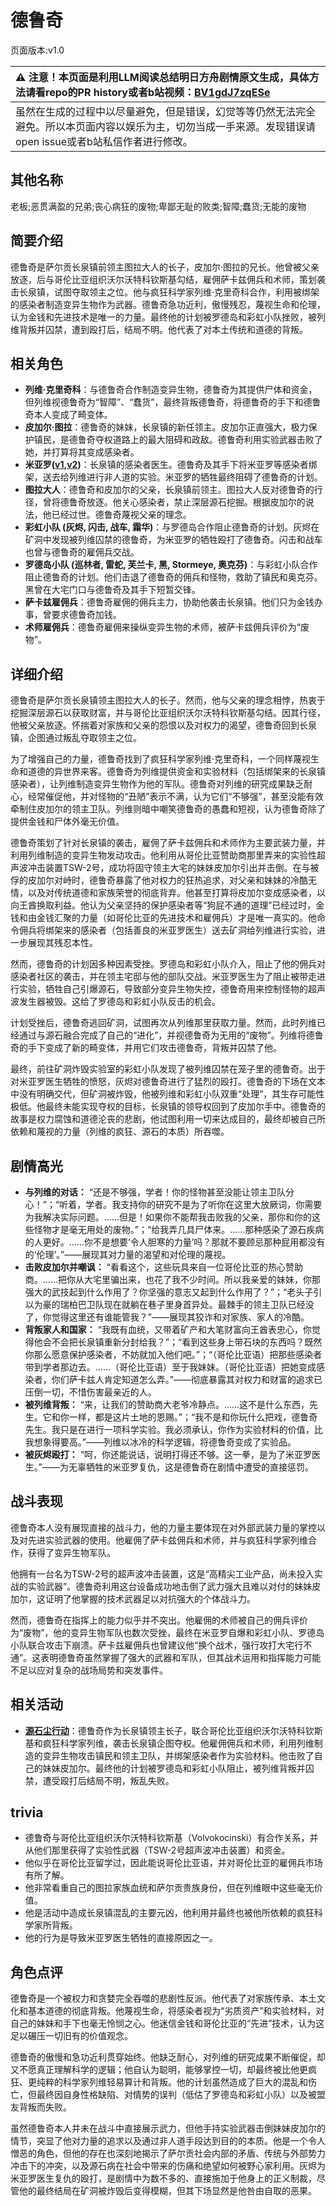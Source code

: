 # 德鲁奇
页面版本:v1.0
 

| :warning: 注意！本页面是利用LLM阅读总结明日方舟剧情原文生成，具体方法请看repo的PR history或者b站视频：[BV1gdJ7zqESe](https://www.bilibili.com/video/BV1gdJ7zqESe/)         |
|:----------------------------|
| 虽然在生成的过程中以尽量避免，但是错误，幻觉等等仍然无法完全避免。所以本页面内容以娱乐为主，切勿当成一手来源。发现错误请open issue或者b站私信作者进行修改。|



## 其他名称
老板;恶贯满盈的兄弟;丧心病狂的废物;卑鄙无耻的败类;智障;蠢货;无能的废物
## 简要介绍
德鲁奇是萨尔贡长泉镇前领主图拉大人的长子，皮加尔·图拉的兄长。他曾被父亲放逐，后与哥伦比亚组织沃尔沃特科钦斯基勾结，雇佣萨卡兹佣兵和术师，策划袭击长泉镇，试图夺取领主之位。他与疯狂科学家列维·克里奇科合作，利用被绑架的感染者制造变异生物作为武器。德鲁奇急功近利，傲慢残忍，蔑视生命和伦理，认为金钱和先进技术是唯一的力量。最终他的计划被罗德岛和彩虹小队挫败，被列维背叛并囚禁，遭到殴打后，结局不明。他代表了对本土传统和道德的背叛。
## 相关角色
-   **列维·克里奇科**：与德鲁奇合作制造变异生物，德鲁奇为其提供尸体和资金，但列维视德鲁奇为“智障”、“蠢货”，最终背叛德鲁奇，将德鲁奇的手下和德鲁奇本人变成了畸变体。
-   **皮加尔·图拉**：德鲁奇的妹妹，长泉镇的新任领主。皮加尔正直强大，极力保护镇民，是德鲁奇夺权道路上的最大阻碍和政敌。德鲁奇利用实验武器击败了她，并打算将其变成感染者。
-   **米亚罗([v1](extended_char_mi_ya_luo.md),[v2](../char_v3/extended_char_mi_ya_luo.md))**：长泉镇的感染者医生。德鲁奇及其手下将米亚罗等感染者绑架，送去给列维进行非人道的实验。米亚罗的牺牲最终阻碍了德鲁奇的计划。
-   **图拉大人**：德鲁奇和皮加尔的父亲，长泉镇前领主。图拉大人反对德鲁奇的行径，曾将德鲁奇放逐。他关心感染者，禁止深层源石挖掘。根据皮加尔的说法，他已经过世。德鲁奇蔑视父亲的理念。
-   **彩虹小队 (灰烬, 闪击, 战车, 霜华)**：与罗德岛合作阻止德鲁奇的计划。灰烬在矿洞中发现被列维囚禁的德鲁奇，为米亚罗的牺牲殴打了德鲁奇。闪击和战车也曾与德鲁奇的雇佣兵交战。
-   **罗德岛小队 (巡林者, 雷蛇, 芙兰卡, 黑, Stormeye, 奥克芬)**：与彩虹小队合作阻止德鲁奇的计划。他们击退了德鲁奇的佣兵和怪物，救助了镇民和奥克芬。黑曾在大宅门口与德鲁奇及其手下短暂交锋。
-   **萨卡兹雇佣兵**：德鲁奇雇佣的佣兵主力，协助他袭击长泉镇。他们只为金钱办事，曾要求德鲁奇加钱。
-   **术师雇佣兵**：德鲁奇雇佣来操纵变异生物的术师，被萨卡兹佣兵评价为“废物”。
## 详细介绍
德鲁奇是萨尔贡长泉镇领主图拉大人的长子。然而，他与父亲的理念相悖，热衷于挖掘深层源石以获取财富，并与哥伦比亚组织沃尔沃特科钦斯基勾结。因其行径，他被父亲放逐。怀揣着对家族和父亲的怨恨以及对权力的渴望，德鲁奇回到长泉镇，企图通过叛乱夺取领主之位。

为了增强自己的力量，德鲁奇找到了疯狂科学家列维·克里奇科，一个同样蔑视生命和道德的异世界来客。德鲁奇为列维提供资金和实验材料（包括绑架来的长泉镇感染者），让列维制造变异生物作为他的军队。德鲁奇对列维的研究成果缺乏耐心，经常催促他，并对怪物的“丑陋”表示不满，认为它们“不够强”，甚至没能有效牵制住皮加尔的领主卫队。列维则暗中嘲笑德鲁奇的愚蠢和短视，认为德鲁奇除了提供金钱和尸体外毫无价值。

德鲁奇策划了针对长泉镇的袭击，雇佣了萨卡兹佣兵和术师作为主要武装力量，并利用列维制造的变异生物发动攻击。他利用从哥伦比亚赞助商那里弄来的实验性超声波冲击装置TSW-2号，成功将固守领主大宅的妹妹皮加尔引出并击倒。在与被俘的皮加尔对峙时，德鲁奇暴露了他对权力的狂热追求，对父亲和妹妹的冷酷无情，以及对传统道德和家族荣誉的彻底背弃。他甚至打算将皮加尔变成感染者，以向王酋换取利益。他认为父亲坚持的保护感染者等“狗屁不通的道理”已经过时，金钱和由金钱汇聚的力量（如哥伦比亚的先进技术和雇佣兵）才是唯一真实的。他命令佣兵将绑架来的感染者（包括善良的米亚罗医生）送去矿洞给列维进行实验，进一步展现其残忍本性。

然而，德鲁奇的计划因多种因素受挫。罗德岛和彩虹小队介入，阻止了他的佣兵对感染者社区的袭击，并在领主宅邸与他的部队交战。米亚罗医生为了阻止被带走进行实验，牺牲自己引爆源石，导致部分变异生物失控，德鲁奇用来控制怪物的超声波发生器被毁。这给了罗德岛和彩虹小队反击的机会。

计划受挫后，德鲁奇逃回矿洞，试图再次从列维那里获取力量。然而，此时列维已经通过与源石融合完成了自己的“进化”，并视德鲁奇为无用的“废物”。列维将德鲁奇的手下变成了新的畸变体，并用它们攻击德鲁奇，背叛并囚禁了他。

最终，前往矿洞炸毁实验室的彩虹小队发现了被列维囚禁在笼子里的德鲁奇。出于对米亚罗医生牺牲的愤怒，灰烬对德鲁奇进行了猛烈的殴打。德鲁奇的下场在文本中没有明确交代，但矿洞被炸毁，他被列维和彩虹小队双重“处理”，其生存可能性极低。他最终未能实现夺权的目标，长泉镇的领导权回到了皮加尔手中。德鲁奇的故事是权力腐蚀和道德沦丧的悲剧，他试图利用一切来达成目的，最终却被自己所依赖和蔑视的力量（列维的疯狂、源石的本质）所吞噬。
## 剧情高光
-   **与列维的对话：** “还是不够强，学者！你的怪物甚至没能让领主卫队分心！”；“听着，学者。我支持你的研究不是为了听你在这里大放厥词，你需要为我解决实际问题。……但是！如果你不能帮我击败我的父亲，那你和你的这些怪物才是毫无用处的废物。”；“给我弄几具尸体来。......那种感染了源石疾病的人更好。......你不是想要‘令人胆寒的力量’吗？那就不要顾忌那种屁用都没有的‘伦理’。”——展现其对力量的渴望和对伦理的蔑视。
-   **击败皮加尔并嘲讽：** “看看这个，这些玩具来自一位哥伦比亚的热心赞助商。……把你从大宅里骗出来，也花了我不少时间。所以我亲爱的妹妹，你那强大的武技起到什么作用了？你坚强的意志又起到什么作用了？”；“老头子引以为豪的瑞柏巴卫队现在就躺在巷子里身首异处。最棘手的领主卫队已经没了，你觉得这里还有谁能管我？”——展现其狡诈和对家族、家人的冷酷。
-   **背叛家人和国家：** “我既有血统，又带着矿产和大笔财富向王酋表忠心，你觉得他会不会把长泉镇重新分封给我？”；“看到这些身上带石块的东西吗？既然你那么愿意保护感染者，不妨就加入他们吧。”；“（哥伦比亚语）把那些感染者带到学者那边去。……（哥伦比亚语）至于我妹妹。（哥伦比亚语）把她变成感染者，你们萨卡兹人肯定知道怎么弄。”——彻底暴露其对权力和财富的追求已压倒一切，不惜伤害最亲近的人。
-   **被列维背叛：** “来，让我们的赞助商大老爷冷静点。……这不是什么东西，先生。它和你一样，都是这片土地的恩赐。”；“我不是和你玩什么把戏，德鲁奇先生。我只是在进行一项科学实验。我必须承认，你作为实验材料的价值，比我想象得要高。”——列维以冰冷的科学逻辑，将德鲁奇变成了实验品。
-   **被灰烬殴打：** “呵，你还能说话，说明打得还不够。这一拳，是为了米亚罗医生。”——为无辜牺牲的米亚罗复仇，这是德鲁奇在剧情中遭受的直接惩罚。
## 战斗表现
德鲁奇本人没有展现直接的战斗力，他的力量主要体现在对外部武装力量的掌控以及对先进实验武器的使用。他雇佣了萨卡兹佣兵和术师，并与疯狂科学家列维合作，获得了变异生物军队。

他拥有一台名为TSW-2号的超声波冲击装置，这是“高精尖工业产品，尚未投入实战的实验武器”。德鲁奇利用这台设备成功地击倒了武力强大且难以对付的妹妹皮加尔，这证明了他掌握的技术武器足以对抗强大的个体战斗力。

然而，德鲁奇在指挥上的能力似乎并不突出。他雇佣的术师被自己的佣兵评价为“废物”，他的变异生物军队也数次受挫，最终在米亚罗自爆和彩虹小队、罗德岛小队联合攻击下崩溃。萨卡兹雇佣兵也曾建议他“换个战术，强行攻打大宅行不通”。这表明德鲁奇虽然掌握了强大的武器和军队，但其战术运用和指挥能力可能不足以应对复杂的战场局势和突发事件。
## 相关活动
-   **[源石尘行动](../stories/act17d0.md)**：德鲁奇作为长泉镇领主长子，联合哥伦比亚组织沃尔沃特科钦斯基和疯狂科学家列维，袭击长泉镇企图夺权。他雇佣佣兵和术师，利用列维制造的变异生物攻击镇民和领主卫队，并绑架感染者作为实验材料。他击败了自己的妹妹皮加尔。最终他的计划被罗德岛和彩虹小队阻止，被列维背叛并囚禁，遭受殴打后结局不明，叛乱失败。
## trivia
-   德鲁奇与哥伦比亚组织沃尔沃特科钦斯基（Volvokocinski）有合作关系，并从他们那里获得了实验性武器（TSW-2号超声波冲击装置）和资金。
-   他似乎在哥伦比亚留学过，因此能说哥伦比亚语，并对哥伦比亚的雇佣兵市场有所了解。
-   他非常看重自己的图拉家族血统和萨尔贡贵族身份，但在列维眼中这些毫无价值。
-   他是活动中造成长泉镇混乱的主要元凶，他利用并最终也被他所依赖的疯狂科学家所背叛。
-   他的行为是导致米亚罗医生牺牲的直接原因之一。
## 角色点评
德鲁奇是一个被权力和贪婪完全吞噬的悲剧性反派。他代表了对家族传承、本土文化和基本道德的彻底背叛。他蔑视生命，将感染者视为“劣质资产”和实验材料，对自己的妹妹和手下也毫无怜悯之心。他迷信金钱和哥伦比亚的“先进”技术，认为这足以碾压一切旧有的价值观念。

德鲁奇的傲慢和急功近利贯穿始终。他缺乏耐心，对列维的研究成果不断催促，却又不愿真正理解科学的逻辑；他自认为聪明，能够掌控一切，却最终被比他更疯狂、更纯粹的科学家列维轻易算计和背叛。他的计划虽然造成了巨大的混乱和伤亡，但最终因自身性格缺陷、对情势的误判（低估了罗德岛和彩虹小队）以及被盟友背叛而失败。

虽然德鲁奇本人并未在战斗中直接展示武力，但他手持实验武器击倒妹妹皮加尔的情节，突显了他对力量的追求以及通过非人道手段达到目的的本质。他是一个令人憎恶的角色，但他的存在也深刻地揭示了萨尔贡社会内部的矛盾、传统与外部势力冲击下的冲突，以及源石病在社会中带来的伤痛和绝望如何被野心家利用。灰烬为米亚罗医生复仇的殴打，是剧情中为数不多的、直接施加于他身上的正义制裁，尽管他的最终结局在矿洞被炸毁后变得模糊，但其下场显然是他咎由自取的恶果。